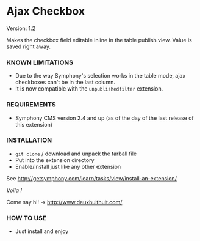 # Ajax Checkbox #

Version: 1.2

Makes the checkbox field editable inline in the table publish view.
Value is saved right away.

### KNOWN LIMITATIONS

- Due to the way Symphony's selection works in the table mode, ajax checkboxes can't be in the last column.
- It is now compatible with the `unpublishedfilter` extension.

### REQUIREMENTS ###

- Symphony CMS version 2.4 and up (as of the day of the last release of this extension)

### INSTALLATION ###

- `git clone` / download and unpack the tarball file
- Put into the extension directory
- Enable/install just like any other extension

See <http://getsymphony.com/learn/tasks/view/install-an-extension/>

*Voila !*

Come say hi! -> <http://www.deuxhuithuit.com/>

### HOW TO USE ###

- Just install and enjoy
